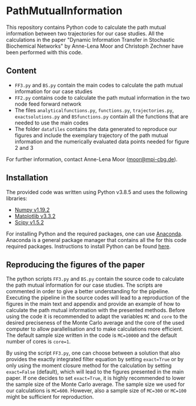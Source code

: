 # PathMutualInformation
This repository contains Python code to calculate the path mutual information between two trajectories for our case studies. All the calculations in the paper "Dynamic Information Transfer in Stochastic Biochemical Networks" by Anne-Lena Moor and Christoph Zechner have been performed with this code. 

## Content
- `FF3.py` and `BS.py` contain the main codes to calculate the path mutual information for our case studies
- `FF2.py` contains code to calculate the path mutual information in the two node feed forward network 
- The files `analyticalfunctions.py`, `functions.py`, `trajectories.py`, `exactsolutions.py` and `BSfunctions.py` contain all the functions that are needed to use the main codes
- The folder `datafiles` contains the data generated to reproduce our figures and include the exemplary trajectory of the path mutual information and the numerically evaluated data points needed for figure 2 and 3

For further information, contact Anne-Lena Moor (moor@mpi-cbg.de). 

## Installation 
The provided code was written using Python v3.8.5 and uses the following libraries:
- [Numpy v1.19.2](https://www.numpy.org/)
- [Matplotlib v3.3.2](https://matplotlib.org/)
- [Scipy v1.5.2](https://scipy.org)


For installing Python and the required packages, one can use [Anaconda](https://www.anaconda.com/products/distribution#windows). Anaconda is a general package manager that contains all the for this code required packages. Instructions to install Python can be found [here](https://jupyter.readthedocs.io/en/latest/install.html). 

## Reproducing the figures of the paper 
The python scripts `FF3.py` and `BS.py` contain the source code to calculate the path mutual information for our case studies. The scripts are commented in order to give a better understanding for the pipeline. Executing the pipeline in the source codes will lead to a reproduction of the figures in the main text and appendix and provide an example of how to calculate the path mutual information with the presented methods. Before using the code it is recommended to adapt the variables `MC` and `core` to the desired preciseness of the Monte Carlo average and the core of the used computer to allow parallelisation and to make calculations more efficient. The default sample size written in the code is `MC=10000` and the default number of cores is `core=1`. 

By using the script `FF3.py`, one can choose between a solution that also provides the exactly integrated filter equation by setting `exact=True` or by only using the moment closure method for the calculation by setting `exact=False` (default), which will lead to the figures presented in the main paper. If one decides to set `exact=True`, it is highly recommended to lower the sample size of the Monte Carlo average. The sample size we used for our calculations is `MC=600`. However, also a sample size of `MC=300` or `MC=100` might be sufficient for reproduction. 